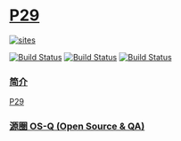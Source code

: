 # [P29](https://github.com/OS-Q/P29)

[![sites](http://182.61.61.133/link/resources/OSQ.png)](http://www.OS-Q.com)

[![Build Status](https://github.com/OS-Q/P29/workflows/CI/badge.svg)](https://github.com/OS-Q/P29/actions/workflows/CI.yml)
[![Build Status](https://circleci.com/gh/OS-Q/P29.svg?style=svg)](https://circleci.com/gh/OS-Q/P29)
[![Build Status](https://cloud.drone.io/api/badges/OS-Q/P29/status.svg)](https://cloud.drone.io/OS-Q/P29)

### [简介](https://github.com/OS-Q/P29/wiki)


[P29](https://github.com/OS-Q/P29)


### [源圈 OS-Q (Open Source & QA) ](http://www.OS-Q.com)
